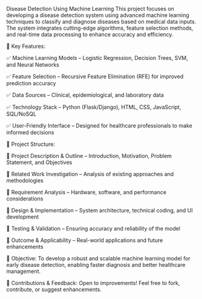 Disease Detection Using Machine Learning
This project focuses on developing a disease detection system using advanced machine learning techniques to classify and diagnose diseases based on medical data inputs. 
The system integrates cutting-edge algorithms, feature selection methods, and real-time data processing to enhance accuracy and efficiency.

📌 Key Features:

✅ Machine Learning Models – Logistic Regression, Decision Trees, SVM, and Neural Networks

✅ Feature Selection – Recursive Feature Elimination (RFE) for improved prediction accuracy

✅ Data Sources – Clinical, epidemiological, and laboratory data

✅ Technology Stack – Python (Flask/Django), HTML, CSS, JavaScript, SQL/NoSQL

✅ User-Friendly Interface – Designed for healthcare professionals to make informed decisions

📖 Project Structure:

🔹 Project Description & Outline – Introduction, Motivation, Problem Statement, and Objectives

🔹 Related Work Investigation – Analysis of existing approaches and methodologies

🔹 Requirement Analysis – Hardware, software, and performance considerations

🔹 Design & Implementation – System architecture, technical coding, and UI development

🔹 Testing & Validation – Ensuring accuracy and reliability of the model

🔹 Outcome & Applicability – Real-world applications and future enhancements


🎯 Objective:
To develop a robust and scalable machine learning model for early disease detection, enabling faster diagnosis and better healthcare management.


📌 Contributions & Feedback: Open to improvements! Feel free to fork, contribute, or suggest enhancements.
